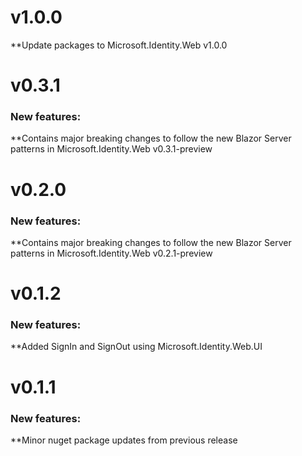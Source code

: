 v1.0.0
============
**Update packages to Microsoft.Identity.Web v1.0.0

v0.3.1
============
### New features:
**Contains major breaking changes to follow the new Blazor Server patterns in Microsoft.Identity.Web v0.3.1-preview

v0.2.0
============
### New features:
**Contains major breaking changes to follow the new Blazor Server patterns in Microsoft.Identity.Web v0.2.1-preview

v0.1.2
============
### New features:
**Added SignIn and SignOut using Microsoft.Identity.Web.UI

v0.1.1
============
### New features:
**Minor nuget package updates from previous release


